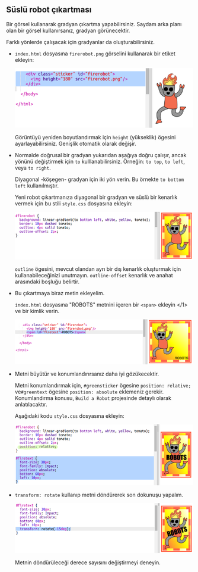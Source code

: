 ## Süslü robot çıkartması

Bir görsel kullanarak gradyan çıkartma yapabilirsiniz. Saydam arka planı olan bir görsel kullanırsanız, gradyan görünecektir.

Farklı yönlerde çalışacak için gradyanlar da oluşturabilirsiniz.

+ `index.html` dosyasına `firerobot.png` görselini kullanarak bir etiket ekleyin:
    
    ![ekran görüntüsü](images/stickers-fire-html.png)
    
    Görüntüyü yeniden boyutlandırmak için `height` (yükseklik) ögesini ayarlayabilirsiniz. Genişlik otomatik olarak değişir.

+ Normalde doğrusal bir gradyan yukarıdan aşağıya doğru çalışır, ancak yönünü değiştirmek için `to` kulllanabilirsiniz. Örneğin: `to top`, `to left`, veya `to right`.
    
    Diyagonal -köşegen- gradyan için iki yön verin. Bu örnekte `to bottom left` kullanılmıştır.
    
    Yeni robot çıkartmanıza diyagonal bir gradyan ve süslü bir kenarlık vermek için bu stili `style.css` dosyasına ekleyin:
    
    ![ekran görüntüsü](images/stickers-fire-gradient.png)
    
    `outline` ögesini, mevcut olandan ayrı bir dış kenarlık oluşturmak için kullanabileceğinizi unutmayın. `outline-offset` kenarlık ve anahat arasındaki boşluğu belirtir.

+ Bu çıkartmaya biraz metin ekleyelim.
    
    `index.html` dosyasına "ROBOTS" metnini içeren bir `<span>` ekleyin </1> ve bir kimlik verin.
    
    ![ekran görüntüsü](images/stickers-fire-span.png)

+ Metni büyütür ve konumlandırırsanız daha iyi gözükecektir.
    
    Metni konumlandırmak için, `#greensticker` ögesine `position: relative;` ve`#greentext` ögesine `position: absolute` eklemeniz gerekir. Konumlandırma konusu, `Build a Robot` projesinde detaylı olarak anlatılacaktır.
    
    Aşağıdaki kodu `style.css` dosyasına ekleyin:
    
    ![ekran görüntüsü](images/stickers-fire-text-style.png)

+ `transform: rotate` kullanıp metni döndürerek son dokunuşu yapalım.
    
    ![ekran görüntüsü](images/stickers-fire-rotate.png)
    
    Metnin döndürüleceği derece sayısını değiştirmeyi deneyin.